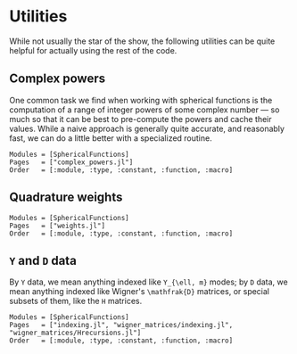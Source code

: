 # Utilities

While not usually the star of the show, the following utilities can be quite helpful for actually
using the rest of the code.


## Complex powers

One common task we find when working with spherical functions is the computation of a range of
integer powers of some complex number — so much so that it can be best to pre-compute the powers and
cache their values.  While a naive approach is generally quite accurate, and reasonably fast, we can
do a little better with a specialized routine.

```@autodocs
Modules = [SphericalFunctions]
Pages   = ["complex_powers.jl"]
Order   = [:module, :type, :constant, :function, :macro]
```


## Quadrature weights

```@autodocs
Modules = [SphericalFunctions]
Pages   = ["weights.jl"]
Order   = [:module, :type, :constant, :function, :macro]
```


## ``Y`` and ``D`` data

By ``Y`` data, we mean anything indexed like ``Y_{\ell, m}`` modes; by ``D``
data, we mean anything indexed like Wigner's ``\mathfrak{D}`` matrices, or
special subsets of them, like the ``H`` matrices.

```@autodocs
Modules = [SphericalFunctions]
Pages   = ["indexing.jl", "wigner_matrices/indexing.jl", "wigner_matrices/Hrecursions.jl"]
Order   = [:module, :type, :constant, :function, :macro]
```


